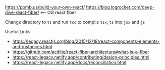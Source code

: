 https://pomb.us/build-your-own-react/
https://blog.logrocket.com/deep-dive-react-fiber/ <-- OG react fiber

Change directory to `ts` and run `tsc` to compile `tsx`, `ts` into `jsx` and `js`

Useful Links
* https://legacy.reactjs.org/blog/2015/12/18/react-components-elements-and-instances.html
* https://github.com/acdlite/react-fiber-architecture#what-is-a-fiber
* https://react-legacy.netlify.app/contributing/design-principles.html
* https://react-legacy.netlify.app/docs/reconciliation.html 